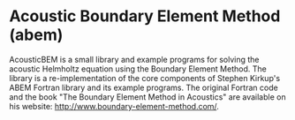 # Acoustic Boundary Element Method (abem)

AcousticBEM is a small library and example programs for solving the acoustic
Helmholtz equation using the Boundary Element Method. The library is a
re-implementation of the core components of Stephen Kirkup's ABEM Fortran
library and its example programs. 
The original Fortran code and the book "The Boundary Element Method in
Acoustics" are available on his website: 
<http://www.boundary-element-method.com/>.

